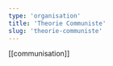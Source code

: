 ```yaml
---
type: 'organisation'
title: 'Theorie Communiste'
slug: 'theorie-communiste'
---
```


[[communisation]]